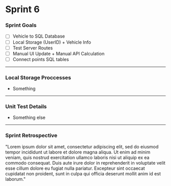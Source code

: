 # Sprint 6

### Sprint Goals
- [ ] Vehicle to SQL Database
- [ ] Local Storage (UserID) + Vehicle Info
- [ ] Test Server Routes
- [ ] Manual UI Update + Manual API Calculation 
- [ ] Connect points SQL tables
---
### Local Storage Proccesses
* Something 

---
### Unit Test Details
* Something else 

---
### Sprint Retrospective
"Lorem ipsum dolor sit amet, consectetur adipiscing elit, sed do eiusmod tempor incididunt ut labore et dolore magna aliqua. Ut enim ad minim veniam, 
quis nostrud exercitation ullamco laboris nisi ut aliquip ex ea commodo consequat. Duis aute irure dolor in reprehenderit in voluptate velit esse cillum dolore eu fugiat nulla pariatur. 
Excepteur sint occaecat cupidatat non proident, sunt in culpa qui officia deserunt mollit anim id est laborum."

